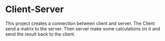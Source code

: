 # Client-Server
This project creates a connection between client and server. 
The Client send a matrix to the server. 
Then server make some calculations on it and send the result back to the client.
